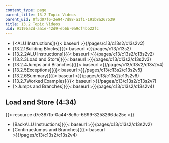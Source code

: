 ```yaml
---
content_type: page
parent_title: 13.2 Topic Videos
parent_uid: 0f5d07f6-2e94-7d88-a1f1-191b8a267539
title: 13.2 Topic Videos
uid: 9119ba2d-aa1e-42d9-eb6b-0a9cf4bb22fc
---
```


*   [\<ALU Instructions]({{< baseurl >}}/pages/c13/c13s2/c13s2v2)
*   [13.2.1Building Blocks]({{< baseurl >}}/pages/c13/c13s2)
*   [13.2.2ALU Instructions]({{< baseurl >}}/pages/c13/c13s2/c13s2v2)
*   [13.2.3Load and Store]({{< baseurl >}}/pages/c13/c13s2/c13s2v3)
*   [13.2.4Jumps and Branches]({{< baseurl >}}/pages/c13/c13s2/c13s2v4)
*   [13.2.5Exceptions]({{< baseurl >}}/pages/c13/c13s2/c13s2v5)
*   [13.2.6Summary]({{< baseurl >}}/pages/c13/c13s2/c13s2v6)
*   [13.2.7Worked Examples]({{< baseurl >}}/pages/c13/c13s2/c13s2v7)
*   [\>Jumps and Branches]({{< baseurl >}}/pages/c13/c13s2/c13s2v4)

Load and Store (4:34)
---------------------

{{< resource d7e387fb-0a44-8c6c-6699-3258266da25e >}}

*   [BackALU Instructions]({{< baseurl >}}/pages/c13/c13s2/c13s2v2)
*   [ContinueJumps and Branches]({{< baseurl >}}/pages/c13/c13s2/c13s2v4)